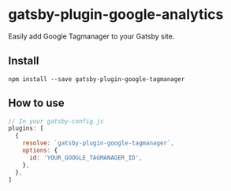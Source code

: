 # gatsby-plugin-google-analytics

Easily add Google Tagmanager to your Gatsby site.

## Install
`npm install --save gatsby-plugin-google-tagmanager`

## How to use

```javascript
// In your gatsby-config.js
plugins: [
  {
    resolve: `gatsby-plugin-google-tagmanager`,
    options: {
      id: 'YOUR_GOOGLE_TAGMANAGER_ID',
    },
  },
]
```
